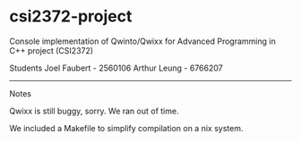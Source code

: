 # csi2372-project
Console implementation of Qwinto/Qwixx for Advanced Programming in C++ project (CSI2372)

Students
Joel Faubert - 2560106
Arthur Leung - 6766207


---
Notes

Qwixx is still buggy, sorry. We ran out of time.

We included a Makefile to simplify compilation on a nix system.
